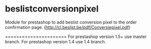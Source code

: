 beslistconversionpixel
======================

Module for prestashop to add beslist conversion pixel to the order confirmation page. (http://cl.beslist.be/pdf/Conversiepixel.pdf)

======================
For prestashop version 1.5+ use master branch.
For prestashop version 1.4 use 1.4 branch.

